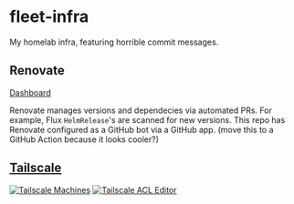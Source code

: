 # fleet-infra

My homelab infra, featuring horrible commit messages.

## Renovate

[Dashboard](https://developer.mend.io/github/emerconnelly/fleet-infra)

Renovate manages versions and dependecies via automated PRs. For example, Flux `HelmRelease`'s are scanned for new versions. This repo has Renovate configured as a GitHub bot via a GitHub app. (move this to a GitHub Action because it looks cooler?)

## [Tailscale](k8s/flux/infra/network/tailscale-operator.yaml)

[![Tailscale Machines](https://img.shields.io/badge/Machines-242424?logo=tailscale)](https://login.tailscale.com/admin/machines)
[![Tailscale ACL Editor](https://img.shields.io/badge/ACL%20Editor-242424?logo=tailscale)](https://login.tailscale.com/admin/machines)
